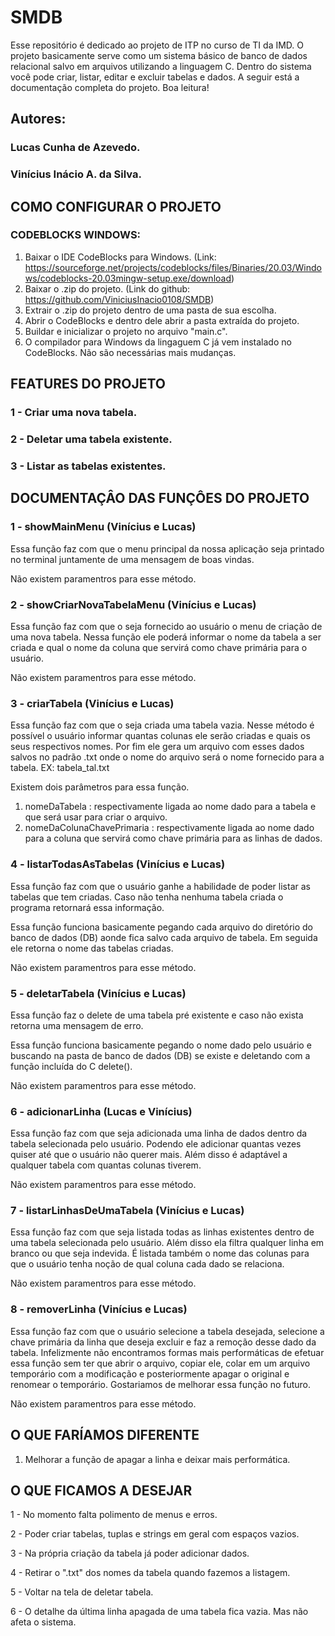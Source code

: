# SMDB

Esse repositório é dedicado ao projeto de ITP no curso de TI da IMD. O projeto basicamente serve como um sistema básico de banco de dados relacional salvo em arquivos utilizando a linguagem C. Dentro do sistema você pode criar, listar, editar e excluir tabelas e dados. A seguir está a documentação completa do projeto. Boa leitura!

## Autores:

### Lucas Cunha de Azevedo.

### Vinícius Inácio A. da Silva.

## COMO CONFIGURAR O PROJETO

### CODEBLOCKS WINDOWS:

1. Baixar o IDE CodeBlocks para Windows. (Link: https://sourceforge.net/projects/codeblocks/files/Binaries/20.03/Windows/codeblocks-20.03mingw-setup.exe/download)
2. Baixar o .zip do projeto. (Link do github: https://github.com/ViniciusInacio0108/SMDB)
3. Extrair o .zip do projeto dentro de uma pasta de sua escolha.
4. Abrir o CodeBlocks e dentro dele abrir a pasta extraída do projeto.
5. Buildar e inicializar o projeto no arquivo "main.c".
6. O compilador para Windows da lingaguem C já vem instalado no CodeBlocks. Não são necessárias mais mudanças.

## FEATURES DO PROJETO

### 1 - Criar uma nova tabela.

### 2 - Deletar uma tabela existente.

### 3 - Listar as tabelas existentes.

## DOCUMENTAÇÂO DAS FUNÇÔES DO PROJETO

### 1 - showMainMenu (Vinícius e Lucas)

Essa função faz com que o menu principal da nossa aplicação seja printado no terminal juntamente de uma mensagem de boas vindas.

Não existem paramentros para esse método.

### 2 - showCriarNovaTabelaMenu (Vinícius e Lucas)

Essa função faz com que o seja fornecido ao usuário o menu de criação de uma nova tabela. Nessa função ele poderá informar o nome da tabela a ser criada e qual o nome da coluna que servirá como chave primária para o usuário.

Não existem paramentros para esse método.

### 3 - criarTabela (Vinícius e Lucas)

Essa função faz com que o seja criada uma tabela vazia. Nesse método é possível o usuário informar quantas colunas ele serão criadas e quais os seus respectivos nomes. Por fim ele gera um arquivo com esses dados salvos no padrão .txt onde o nome do arquivo será o nome fornecido para a tabela. EX: tabela_tal.txt

Existem dois parâmetros para essa função.

1. nomeDaTabela : respectivamente ligada ao nome dado para a tabela e que será usar para criar o arquivo.
2. nomeDaColunaChavePrimaria : respectivamente ligada ao nome dado para a coluna que servirá como chave primária para as linhas de dados.

### 4 - listarTodasAsTabelas (Vinícius e Lucas)

Essa função faz com que o usuário ganhe a habilidade de poder listar as tabelas que tem criadas. Caso não tenha nenhuma tabela criada o programa retornará essa informação.

Essa função funciona basicamente pegando cada arquivo do diretório do banco de dados (DB) aonde fica salvo cada arquivo de tabela. Em seguida ele retorna o nome das tabelas criadas.

Não existem paramentros para esse método.

### 5 - deletarTabela (Vinícius e Lucas)

Essa função faz o delete de uma tabela pré existente e caso não exista retorna uma mensagem de erro.

Essa função funciona basicamente pegando o nome dado pelo usuário e buscando na pasta de banco de dados (DB) se existe e deletando com a função incluída do C delete().

Não existem paramentros para esse método.

### 6 - adicionarLinha (Lucas e Vinícius)

Essa função faz com que seja adicionada uma linha de dados dentro da tabela selecionada pelo usuário. Podendo ele adicionar quantas vezes quiser até que o usuário não querer mais. Além disso é adaptável a qualquer tabela com quantas colunas tiverem.

Não existem paramentros para esse método.

### 7 - listarLinhasDeUmaTabela (Vinícius e Lucas)

Essa função faz com que seja listada todas as linhas existentes dentro de uma tabela selecionada pelo usuário. Além disso ela filtra qualquer linha em branco ou que seja indevida. É listada também o nome das colunas para que o usuário tenha noção de qual coluna cada dado se relaciona.

Não existem paramentros para esse método.

### 8 - removerLinha (Vinícius e Lucas)

Essa função faz com que o usuário selecione a tabela desejada, selecione a chave primária da linha que deseja excluir e faz a remoção desse dado da tabela. Infelizmente não encontramos formas mais performáticas de efetuar essa função sem ter que abrir o arquivo, copiar ele, colar em um arquivo temporário com a modificação e posteriormente apagar o original e renomear o temporário. Gostariamos de melhorar essa função no futuro.

Não existem paramentros para esse método.

## O QUE FARÍAMOS DIFERENTE

1. Melhorar a função de apagar a linha e deixar mais performática.

## O QUE FICAMOS A DESEJAR

1 - No momento falta polimento de menus e erros.

2 - Poder criar tabelas, tuplas e strings em geral com espaços vazios.

3 - Na própria criação da tabela já poder adicionar dados.

4 - Retirar o ".txt" dos nomes da tabela quando fazemos a listagem.

5 - Voltar na tela de deletar tabela.

6 - O detalhe da última linha apagada de uma tabela fica vazia. Mas não afeta o sistema.
